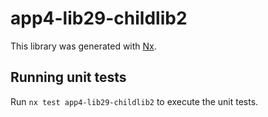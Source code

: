 # app4-lib29-childlib2

This library was generated with [Nx](https://nx.dev).

## Running unit tests

Run `nx test app4-lib29-childlib2` to execute the unit tests.
